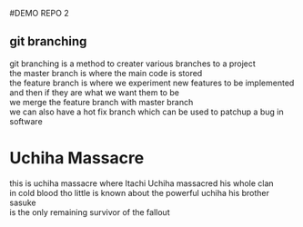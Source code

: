 #DEMO REPO 2

## git branching

git branching is a method to creater various branches to a project \
the master branch is where the main code is stored \
the feature branch is where we experiment new features to be implemented and then if they are what we want them to be \
we merge the feature branch with master branch \
we can also have a hot fix branch which can be used to patchup a bug in software

# Uchiha Massacre

this is uchiha massacre where Itachi Uchiha massacred his whole clan \
in cold blood tho little is known about the powerful uchiha his brother sasuke \
is the only remaining survivor of the fallout
